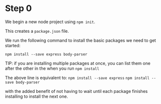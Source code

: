 # Step 0 

We begin a new node project using `npm init`.

This creates a `package.json` file.

We run the following command to install the basic packages we need to get started:

`npm install --save express body-parser`

TIP: if you are installing multiple packages at once, you can list them one after the other in the when you run `npm install`

The above line is equivalent to:
`npm install --save express`
`npm install --save body-parser` 

with the added benefit of not having to wait until each package finishes installing to install the next one.
